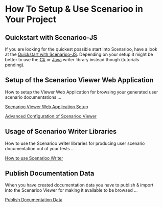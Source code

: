 # How To Setup & Use Scenarioo in Your Project

## Quickstart with Scenarioo-JS

If you are looking for the quickest possible start into Scenarioo, have a look at the [Quickstart with Scenarioo-JS](Quickstart-JS.md). Depending on your setup it might be better to use the [C#](https://github.com/scenarioo/scenarioo-cs) or [Java](https://github.com/scenarioo/scenarioo-java) writer library instead though (tutorials pending).

## Setup of the Scenarioo Viewer Web Application

How to setup the Viewer Web Application for browsing your generated user scenario documentations ...

[Scenarioo Viewer Web Application Setup](Scenarioo-Viewer-Web-Application-Setup.md)

[Advanced Configuration of Scenarioo Viewer](Configuration.md)

## Usage of Scenarioo Writer Libraries 

How to use the Scenarioo writer libraries for producing user scenario documentation out of your tests ...

[How to use Scenarioo Writer](How-to-use-Scenarioo-Writer-Library.md)

## Publish Documentation Data

When you have created documentation data you have to publish & import into the Scenarioo Viewer for making it available to be browsed ... 

[Publish Documentation Data](Publish-Documentation-Data.md)
